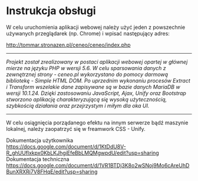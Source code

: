 # Instrukcja obsługi
W celu uruchomienia aplikacji webowej należy użyć jeden z powszechnie używanych przeglądarek (np. Chrome) i wpisać następujący adres:

http://tommar.stronazen.pl/ceneo/ceneo/index.php

***

 _Projekt został zrealizowany w postaci aplikacji webowej opartej w głównej mierze na języku PHP w wersji 5.6. W celu sparsowania danych z zewnętrznej strony - ceneo.pl wykorzystano do pomocy darmową bibliotekę - Simple HTML DOM.  Po uprzednim wykonaniu procesów Extract i Transform wszelakie dane zapisywane są w bazie danych MariaDB w wersji 10.1.24._
_Dzięki zastosowaniu JavaScript, Ajax, Unify oraz Bootstrap stworzono aplikację charakteryzującą się wysoką użytecznością, szybkością działania oraz przejrzystym i miłym dla oka UI._
***
W celu osiągnięcia porządanego efektu na innym serwerze bądź maszynie lokalnej, należy zaopatrzyć się w freamwork CSS - Unify.


Dokumentacja użytkownika https://docs.google.com/document/d/1KtDdU8V-R_ghUUflxkpx0KbLKJhgiEfeBbLMQMgwpdU/edit?usp=sharing<br>
Dokumentacja techniczna https://docs.google.com/document/d/1VR1BTDj3K8o2wSNoj9Mo6cAreUhDBunXRXRi7V8FHqE/edit?usp=sharing
